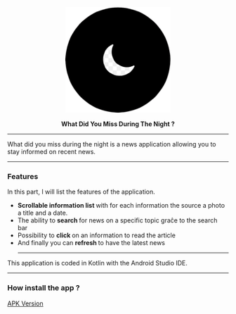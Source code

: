 <p align="center">
  <img src="https://github.com/Gurwan/WhatDidYouMissDuringTheNight/blob/master/app/src/main/res/drawable/logo.png" width="240" style="max-width:100%;">
</p>
<p align="center">
  <strong>What Did You Miss During The Night ?</strong>
</p>

<hr> </hr>

<p> What did you miss during the night is a news application allowing you to stay informed on recent news. </p>

<hr> </hr>

<h3> Features </h3>

<p> In this part, I will list the features of the application.</p>

<ul>
  <li>
    <strong> Scrollable information list </strong> with for each information the source a photo a title and a date.
  </li>
  
  <li> 
    The ability to <strong> search </strong> for news on a specific topic graĉe to the search bar
  </li>
  
  <li>
    Possibility to <strong> click </strong> on an information to read the article
  </li>
  
  <li>
    And finally you can <strong> refresh </strong> to have the latest news
  </li>
  
  <hr> </hr>
</ul>

This application is coded in Kotlin with the Android Studio IDE.

<hr> </hr>

<h3> How install the app ? </h3>

<a href="https://github.com/Gurwan/">APK Version</a>

